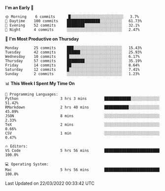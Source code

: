 <!--START_SECTION:waka-->
**I'm an Early 🐤** 

```text
🌞 Morning    6 commits      █░░░░░░░░░░░░░░░░░░░░░░░░   3.7% 
🌆 Daytime    100 commits    ███████████████░░░░░░░░░░   61.73% 
🌃 Evening    52 commits     ████████░░░░░░░░░░░░░░░░░   32.1% 
🌙 Night      4 commits      ░░░░░░░░░░░░░░░░░░░░░░░░░   2.47%

```
📅 **I'm Most Productive on Thursday** 

```text
Monday       25 commits     ███░░░░░░░░░░░░░░░░░░░░░░   15.43% 
Tuesday      42 commits     ██████░░░░░░░░░░░░░░░░░░░   25.93% 
Wednesday    10 commits     █░░░░░░░░░░░░░░░░░░░░░░░░   6.17% 
Thursday     57 commits     ████████░░░░░░░░░░░░░░░░░   35.19% 
Friday       14 commits     ██░░░░░░░░░░░░░░░░░░░░░░░   8.64% 
Saturday     12 commits     █░░░░░░░░░░░░░░░░░░░░░░░░   7.41% 
Sunday       2 commits      ░░░░░░░░░░░░░░░░░░░░░░░░░   1.23%

```


📊 **This Week I Spent My Time On** 

```text
💬 Programming Languages: 
Python                   3 hrs 3 mins        ████████████░░░░░░░░░░░░░   51.42% 
RMarkdown                2 hrs 40 mins       ███████████░░░░░░░░░░░░░░   45.09% 
JSON                     8 mins              ░░░░░░░░░░░░░░░░░░░░░░░░░   2.33% 
TeX                      2 mins              ░░░░░░░░░░░░░░░░░░░░░░░░░   0.66% 
CSV                      1 min               ░░░░░░░░░░░░░░░░░░░░░░░░░   0.47%

🔥 Editors: 
VS Code                  5 hrs 56 mins       █████████████████████████   100.0%

💻 Operating System: 
Mac                      5 hrs 56 mins       █████████████████████████   100.0%

```


 Last Updated on 22/03/2022 00:33:42 UTC
<!--END_SECTION:waka-->


<!---
viggo-gascou/viggo-gascou is a ✨ special ✨ repository because its `README.md` (this file) appears on your GitHub profile.
You can click the Preview link to take a look at your changes.
--->
